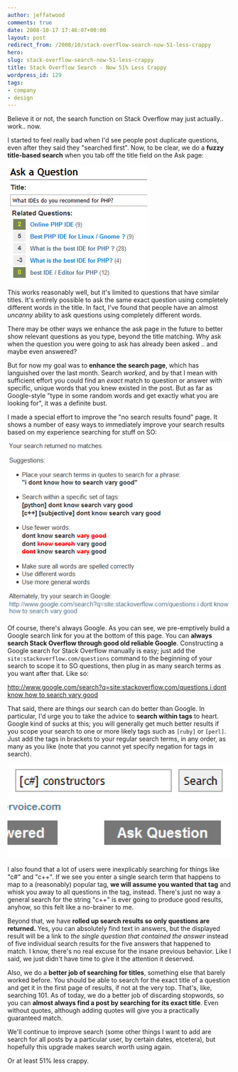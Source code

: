 ```yaml
---
author: jeffatwood
comments: true
date: 2008-10-17 17:46:07+00:00
layout: post
redirect_from: /2008/10/stack-overflow-search-now-51-less-crappy
hero: 
slug: stack-overflow-search-now-51-less-crappy
title: Stack Overflow Search - Now 51% Less Crappy
wordpress_id: 129
tags:
- company
- design
---
```



Believe it or not, the search function on Stack Overflow may just actually.. work.. now.



I started to feel really bad when I'd see people post duplicate questions, even after they said they "searched first". Now, to be clear, we do a **fuzzy title-based search** when you tab off the title field on the Ask page:



![stackoverflow-ask-title-related](/images/wordpress/stackoverflow-ask-title-related.png)



This works reasonably well, but it's limited to questions that have similar titles. It's entirely possible to ask the same exact question using completely different words in the title. In fact, I've found that people have an almost _uncanny_ ability to ask questions using completely different words. 



There may be other ways we enhance the ask page in the future to better show relevant questions as you type, beyond the title matching. Why ask when the question you were going to ask has already been asked .. and maybe even answered?



But for now my goal was to **enhance the search page**, which has languished over the last month. Search _worked_, and by that I mean with sufficient effort you could find an _exact_ match to question or answer with specific, unique words that you knew existed in the post. But as far as Google-style "type in some random words and get exactly what you are looking for", it was a definite bust.



I made a special effort to improve the "no search results found" page. It shows a number of easy ways to immediately improve your search results based on my experience searching for stuff on SO:



![stackoverflow-enhanced-search-no-matches](/images/wordpress/stackoverflow-enhanced-search-no-matches.png)



Of course, there's always Google. As you can see, we pre-emptively build a Google search link for you at the bottom of this page. You can **always search Stack Overflow through good old reliable Google**. Constructing a Google search for Stack Overflow manually is easy; just add the `site:stackoverflow.com/questions` command to the beginning of your search to scope it to SO questions, then plug in as many search terms as you want after that. Like so:



[http://www.google.com/search?q=site:stackoverflow.com/questions i dont know how to search vary good](http://www.google.com/search?q=site:stackoverflow.com/questions+i+dont+know+how+to+search+vary+good)



That said, there are things our search can do better than Google. In particular, I'd urge you to take the advice to **search within tags** to heart. Google kind of sucks at this; you will generally get much better results if you scope your search to one or more likely tags such as `[ruby]` or `[perl]`. Just add the tags in brackets to your regular search terms, in any order, as many as you like (note that you cannot yet specify negation for tags in search).



![stackoverflow-search-with-tags](/images/wordpress/stackoverflow-search-with-tags.png)



I also found that a lot of users were inexplicably searching for things like "c#" and "c++". If we see you enter a single search term that happens to map to a (reasonably) popular tag, **we will assume you wanted that tag** and whisk you away to all questions in the tag, instead. There's just no way a general search for the string "c++" is ever going to produce good results, anyhow, so this felt like a no-brainer to me.



Beyond that, we have **rolled up search results so only questions are returned.** Yes, you can absolutely find text in answers, but the displayed result will be a link to _the single question that contained the answer_ instead of five individual search results for the five answers that happened to match. I know, there's no real excuse for the insane previous behavior. Like I said, we just didn't have time to give it the attention it deserved.



Also, we do a **better job of searching for titles**, something else that barely worked before. You should be able to search for the exact title of a question and get it in the first page of results, if not at the very top. That's, like, searching 101. As of today, we do a better job of discarding stopwords, so you can **almost always find a post by searching for its exact title**. Even without quotes, although adding quotes will give you a practically guaranteed match.



We'll continue to improve search (some other things I want to add are search for all posts by a particular user, by certain dates, etcetera), but hopefully this upgrade makes search worth using again.



Or at least 51% less crappy.


